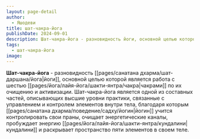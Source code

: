 ```yaml
---
layout: page-detail
author:
  - Яшодеви
title: шат-чакра-йога
publishDate: 2024-09-01
description: Шат-чакра-йога - разновидность йоги, основной целью которой является работа с шестью чакрами по их очищению и активизации, является одной из составных частей, описывающих высшие уровни практики, связанные с управлением и контролем элементов внутри тела, благодаря которым йогин учится контролировать свои праны, очищает энергетические каналы, пробуждает энергию кундалини и раскрывает пространство пяти элементов в своем теле.
tags:
  - шат-чакра-йога
image:
---
```

**Шат-чакра-йога** - разновидность [[pages/санатана дхарма/шат-даршана/йога|йоги]], основной целью которой является работа с шестью [[pages/йога/лайя-йога/шакти-янтра/чакра|чакрами]] по их очищению и активизации. Шат-чакра-йога является одной из составных частей, описывающих высшие уровни практики, связанные с управлением и контролем элементов внутри тела, благодаря которым [[pages/санатана дхарма/поведение/садху/йогин|йогин]] учится контролировать свои праны, очищает энергетические каналы, пробуждает энергию [[pages/йога/лайя-йога/шакти-янтра/кундалини|кундалини]] и раскрывает пространство пяти элементов в своем теле.


